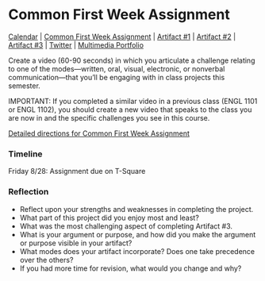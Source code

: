 <h1>Common First Week Assignment</h1>

<a href="https://kholterhoff.github.io/F17_ENG_1102/Victorians_In_Cyberspace">Calendar</a>  |  <a href="https://kholterhoff.github.io/F17_ENG_1102/Common_First_Week_Assignment">Common First Week Assignment</a> | <a href="https://kholterhoff.github.io/F17_ENG_1102/Artifact_1">Artifact #1</a> |  <a href="https://kholterhoff.github.io/F17_ENG_1102/Artifact_2">Artifact #2</a> |  <a href="https://kholterhoff.github.io/F17_ENG_1102/Artifact_3">Artifact #3</a> |  <a href="https://kholterhoff.github.io/F17_ENG_1102/Twitter">Twitter</a> | <a href="https://kholterhoff.github.io/F17_ENG_1102/Multimedia_Portfolio">Multimedia Portfolio</a>

Create a video (60-90 seconds) in which you articulate a challenge relating to one of the modes—written, oral, visual, electronic, or nonverbal communication—that you’ll be engaging with in class projects this semester.

IMPORTANT: If you completed a similar video in a previous class (ENGL 1101 or ENGL 1102), you should create a new video that speaks to the class you are now in and the specific challenges you see in this course.

<a href="https://kholterhoff.github.io/F17_ENG_1102/Common First Week Assignment.pdf">Detailed directions for Common First Week Assignment</a>


<h3>Timeline</h3>

Friday 8/28: Assignment due on T-Square


<h3>Reflection</h3>

* Reflect upon your strengths and weaknesses in completing the project.
* What part of this project did you enjoy most and least?
* What was the most challenging aspect of completing Artifact #3.
* What is your argument or purpose, and how did you make the argument or purpose visible in your artifact?
* What modes does your artifact incorporate? Does one take precedence over the others?
* If you had more time for revision, what would you change and why?
